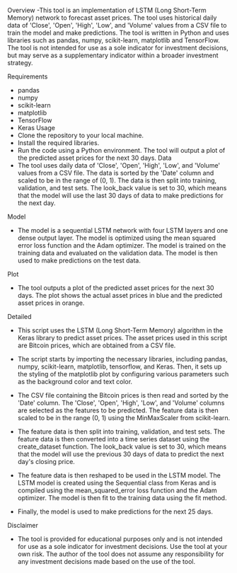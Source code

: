 Overview
-This tool is an implementation of LSTM (Long Short-Term Memory) network to forecast asset prices. The tool uses historical daily data of 'Close', 'Open', 'High', 'Low', and 'Volume' values from a CSV file to train the model and make predictions. The tool is written in Python and uses libraries such as pandas, numpy, scikit-learn, matplotlib and TensorFlow. The tool is not intended for use as a sole indicator for investment decisions, but may serve as a supplementary indicator within a broader investment strategy.

Requirements
- pandas
- numpy
- scikit-learn
- matplotlib
- TensorFlow
- Keras
Usage
- Clone the repository to your local machine.
- Install the required libraries.
- Run the code using a Python environment.
The tool will output a plot of the predicted asset prices for the next 30 days.
Data
- The tool uses daily data of 'Close', 'Open', 'High', 'Low', and 'Volume' values from a CSV file. The data is sorted by the 'Date' column and scaled to be in the range of (0, 1). The data is then split into training, validation, and test sets. The look_back value is set to 30, which means that the model will use the last 30 days of data to make predictions for the next day.

Model
- The model is a sequential LSTM network with four LSTM layers and one dense output layer. The model is optimized using the mean squared error loss function and the Adam optimizer. The model is trained on the training data and evaluated on the validation data. The model is then used to make predictions on the test data.

Plot
- The tool outputs a plot of the predicted asset prices for the next 30 days. The plot shows the actual asset prices in blue and the predicted asset prices in orange.

Detailed
- This script uses the LSTM (Long Short-Term Memory) algorithm in the Keras library to predict asset prices. The asset prices used in this script are Bitcoin prices, which are obtained from a CSV file.

- The script starts by importing the necessary libraries, including pandas, numpy, scikit-learn, matplotlib, tensorflow, and Keras. Then, it sets up the styling of the matplotlib plot by configuring various parameters such as the background color and text color.

- The CSV file containing the Bitcoin prices is then read and sorted by the 'Date' column. The 'Close', 'Open', 'High', 'Low', and 'Volume' columns are selected as the features to be predicted. The feature data is then scaled to be in the range (0, 1) using the MinMaxScaler from scikit-learn.

- The feature data is then split into training, validation, and test sets. The feature data is then converted into a time series dataset using the create_dataset function. The look_back value is set to 30, which means that the model will use the previous 30 days of data to predict the next day's closing price.

- The feature data is then reshaped to be used in the LSTM model. The LSTM model is created using the Sequential class from Keras and is compiled using the mean_squared_error loss function and the Adam optimizer. The model is then fit to the training data using the fit method.

- Finally, the model is used to make predictions for the next 25 days.



Disclaimer
- The tool is provided for educational purposes only and is not intended for use as a sole indicator for investment decisions. Use the tool at your own risk. The author of the tool does not assume any responsibility for any investment decisions made based on the use of the tool.

